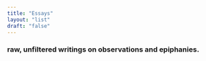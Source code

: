 ```yaml
---
title: "Essays"
layout: "list"
draft: "false"
---
```


### raw, unfiltered writings on observations and epiphanies.

